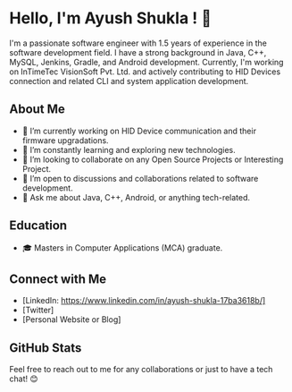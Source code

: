 # Hello, I'm Ayush Shukla ! 👋

I'm a passionate software engineer with 1.5 years of experience in the software development field. I have a strong background in Java, C++, MySQL, Jenkins, Gradle, and Android development. Currently, I'm working on InTimeTec VisionSoft Pvt. Ltd. and actively contributing to HID Devices connection and related CLI and system application development.

## About Me

- 🔭 I’m currently working on HID Device communication and their firmware upgradations.
- 🌱 I’m constantly learning and exploring new technologies.
- 👯 I’m looking to collaborate on any Open Source Projects or Interesting Project.
- 🤔 I’m open to discussions and collaborations related to software development.
- 💬 Ask me about Java, C++, Android, or anything tech-related.

## Education

- 🎓 Masters in Computer Applications (MCA) graduate.

## Connect with Me

- [LinkedIn: https://www.linkedin.com/in/ayush-shukla-17ba3618b/]
- [Twitter]
- [Personal Website or Blog]

## GitHub Stats

Feel free to reach out to me for any collaborations or just to have a tech chat! 😊
